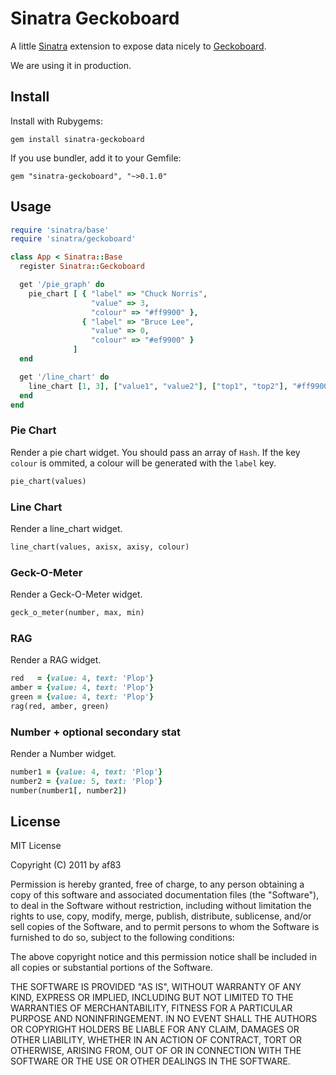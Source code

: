 # Sinatra Geckoboard

A little [Sinatra](http://www.sinatrarb.com/) extension to expose data nicely to [Geckoboard](http://www.geckoboard.com/).

We are using it in production.

## Install

Install with Rubygems:

    gem install sinatra-geckoboard

If you use bundler, add it to your Gemfile:

    gem "sinatra-geckoboard", "~>0.1.0"

## Usage

```ruby
require 'sinatra/base'
require 'sinatra/geckoboard'

class App < Sinatra::Base
  register Sinatra::Geckoboard

  get '/pie_graph' do
    pie_chart [ { "label" => "Chuck Norris",
                  "value" => 3,
                  "colour" => "#ff9900" },
                { "label" => "Bruce Lee",
                  "value" => 0,
                  "colour" => "#ef9900" }
              ]
  end

  get '/line_chart' do
    line_chart [1, 3], ["value1", "value2"], ["top1", "top2"], "#ff9900"
  end
end
```

### Pie Chart

Render a pie chart widget. You should pass an array of `Hash`. If the key `colour` is ommited, a colour will be generated with the `label` key.

```ruby
pie_chart(values)
```

### Line Chart

Render a line_chart widget.

```ruby
line_chart(values, axisx, axisy, colour)
```

### Geck-O-Meter

Render a Geck-O-Meter widget.

```ruby
geck_o_meter(number, max, min)
```

### RAG

Render a RAG widget.

```ruby
red   = {value: 4, text: 'Plop'}
amber = {value: 4, text: 'Plop'}
green = {value: 4, text: 'Plop'}
rag(red, amber, green)
```

### Number + optional secondary stat

Render a Number widget.

```ruby
number1 = {value: 4, text: 'Plop'}
number2 = {value: 5, text: 'Plop'}
number(number1[, number2])
```

## License

MIT License

Copyright (C) 2011 by af83

Permission is hereby granted, free of charge, to any person obtaining a copy of this software and associated documentation files (the "Software"), to deal in the Software without restriction, including without limitation the rights to use, copy, modify, merge, publish, distribute, sublicense, and/or sell copies of the Software, and to permit persons to whom the Software is furnished to do so, subject to the following conditions:

The above copyright notice and this permission notice shall be included in all copies or substantial portions of the Software.

THE SOFTWARE IS PROVIDED "AS IS", WITHOUT WARRANTY OF ANY KIND, EXPRESS OR IMPLIED, INCLUDING BUT NOT LIMITED TO THE WARRANTIES OF MERCHANTABILITY, FITNESS FOR A PARTICULAR PURPOSE AND NONINFRINGEMENT. IN NO EVENT SHALL THE AUTHORS OR COPYRIGHT HOLDERS BE LIABLE FOR ANY CLAIM, DAMAGES OR OTHER LIABILITY, WHETHER IN AN ACTION OF CONTRACT, TORT OR OTHERWISE, ARISING FROM, OUT OF OR IN CONNECTION WITH THE SOFTWARE OR THE USE OR OTHER DEALINGS IN THE SOFTWARE.
